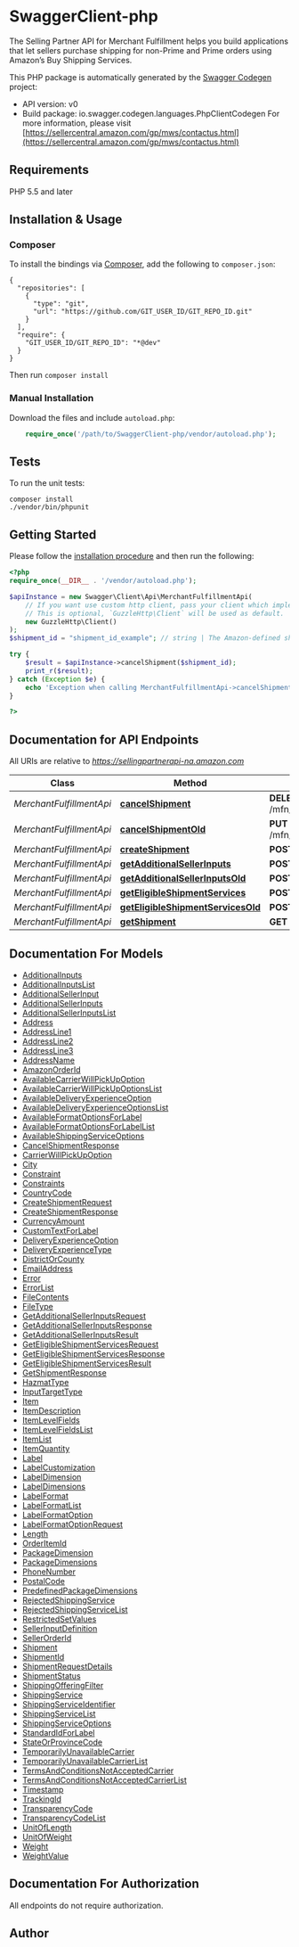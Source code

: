 # SwaggerClient-php
The Selling Partner API for Merchant Fulfillment helps you build applications that let sellers purchase shipping for non-Prime and Prime orders using Amazon’s Buy Shipping Services.

This PHP package is automatically generated by the [Swagger Codegen](https://github.com/swagger-api/swagger-codegen) project:

- API version: v0
- Build package: io.swagger.codegen.languages.PhpClientCodegen
For more information, please visit [https://sellercentral.amazon.com/gp/mws/contactus.html](https://sellercentral.amazon.com/gp/mws/contactus.html)

## Requirements

PHP 5.5 and later

## Installation & Usage
### Composer

To install the bindings via [Composer](http://getcomposer.org/), add the following to `composer.json`:

```
{
  "repositories": [
    {
      "type": "git",
      "url": "https://github.com/GIT_USER_ID/GIT_REPO_ID.git"
    }
  ],
  "require": {
    "GIT_USER_ID/GIT_REPO_ID": "*@dev"
  }
}
```

Then run `composer install`

### Manual Installation

Download the files and include `autoload.php`:

```php
    require_once('/path/to/SwaggerClient-php/vendor/autoload.php');
```

## Tests

To run the unit tests:

```
composer install
./vendor/bin/phpunit
```

## Getting Started

Please follow the [installation procedure](#installation--usage) and then run the following:

```php
<?php
require_once(__DIR__ . '/vendor/autoload.php');

$apiInstance = new Swagger\Client\Api\MerchantFulfillmentApi(
    // If you want use custom http client, pass your client which implements `GuzzleHttp\ClientInterface`.
    // This is optional, `GuzzleHttp\Client` will be used as default.
    new GuzzleHttp\Client()
);
$shipment_id = "shipment_id_example"; // string | The Amazon-defined shipment identifier for the shipment to cancel.

try {
    $result = $apiInstance->cancelShipment($shipment_id);
    print_r($result);
} catch (Exception $e) {
    echo 'Exception when calling MerchantFulfillmentApi->cancelShipment: ', $e->getMessage(), PHP_EOL;
}

?>
```

## Documentation for API Endpoints

All URIs are relative to *https://sellingpartnerapi-na.amazon.com*

Class | Method | HTTP request | Description
------------ | ------------- | ------------- | -------------
*MerchantFulfillmentApi* | [**cancelShipment**](docs/Api/MerchantFulfillmentApi.md#cancelshipment) | **DELETE** /mfn/v0/shipments/{shipmentId} | 
*MerchantFulfillmentApi* | [**cancelShipmentOld**](docs/Api/MerchantFulfillmentApi.md#cancelshipmentold) | **PUT** /mfn/v0/shipments/{shipmentId}/cancel | 
*MerchantFulfillmentApi* | [**createShipment**](docs/Api/MerchantFulfillmentApi.md#createshipment) | **POST** /mfn/v0/shipments | 
*MerchantFulfillmentApi* | [**getAdditionalSellerInputs**](docs/Api/MerchantFulfillmentApi.md#getadditionalsellerinputs) | **POST** /mfn/v0/additionalSellerInputs | 
*MerchantFulfillmentApi* | [**getAdditionalSellerInputsOld**](docs/Api/MerchantFulfillmentApi.md#getadditionalsellerinputsold) | **POST** /mfn/v0/sellerInputs | 
*MerchantFulfillmentApi* | [**getEligibleShipmentServices**](docs/Api/MerchantFulfillmentApi.md#geteligibleshipmentservices) | **POST** /mfn/v0/eligibleShippingServices | 
*MerchantFulfillmentApi* | [**getEligibleShipmentServicesOld**](docs/Api/MerchantFulfillmentApi.md#geteligibleshipmentservicesold) | **POST** /mfn/v0/eligibleServices | 
*MerchantFulfillmentApi* | [**getShipment**](docs/Api/MerchantFulfillmentApi.md#getshipment) | **GET** /mfn/v0/shipments/{shipmentId} | 


## Documentation For Models

 - [AdditionalInputs](docs/Model/AdditionalInputs.md)
 - [AdditionalInputsList](docs/Model/AdditionalInputsList.md)
 - [AdditionalSellerInput](docs/Model/AdditionalSellerInput.md)
 - [AdditionalSellerInputs](docs/Model/AdditionalSellerInputs.md)
 - [AdditionalSellerInputsList](docs/Model/AdditionalSellerInputsList.md)
 - [Address](docs/Model/Address.md)
 - [AddressLine1](docs/Model/AddressLine1.md)
 - [AddressLine2](docs/Model/AddressLine2.md)
 - [AddressLine3](docs/Model/AddressLine3.md)
 - [AddressName](docs/Model/AddressName.md)
 - [AmazonOrderId](docs/Model/AmazonOrderId.md)
 - [AvailableCarrierWillPickUpOption](docs/Model/AvailableCarrierWillPickUpOption.md)
 - [AvailableCarrierWillPickUpOptionsList](docs/Model/AvailableCarrierWillPickUpOptionsList.md)
 - [AvailableDeliveryExperienceOption](docs/Model/AvailableDeliveryExperienceOption.md)
 - [AvailableDeliveryExperienceOptionsList](docs/Model/AvailableDeliveryExperienceOptionsList.md)
 - [AvailableFormatOptionsForLabel](docs/Model/AvailableFormatOptionsForLabel.md)
 - [AvailableFormatOptionsForLabelList](docs/Model/AvailableFormatOptionsForLabelList.md)
 - [AvailableShippingServiceOptions](docs/Model/AvailableShippingServiceOptions.md)
 - [CancelShipmentResponse](docs/Model/CancelShipmentResponse.md)
 - [CarrierWillPickUpOption](docs/Model/CarrierWillPickUpOption.md)
 - [City](docs/Model/City.md)
 - [Constraint](docs/Model/Constraint.md)
 - [Constraints](docs/Model/Constraints.md)
 - [CountryCode](docs/Model/CountryCode.md)
 - [CreateShipmentRequest](docs/Model/CreateShipmentRequest.md)
 - [CreateShipmentResponse](docs/Model/CreateShipmentResponse.md)
 - [CurrencyAmount](docs/Model/CurrencyAmount.md)
 - [CustomTextForLabel](docs/Model/CustomTextForLabel.md)
 - [DeliveryExperienceOption](docs/Model/DeliveryExperienceOption.md)
 - [DeliveryExperienceType](docs/Model/DeliveryExperienceType.md)
 - [DistrictOrCounty](docs/Model/DistrictOrCounty.md)
 - [EmailAddress](docs/Model/EmailAddress.md)
 - [Error](docs/Model/Error.md)
 - [ErrorList](docs/Model/ErrorList.md)
 - [FileContents](docs/Model/FileContents.md)
 - [FileType](docs/Model/FileType.md)
 - [GetAdditionalSellerInputsRequest](docs/Model/GetAdditionalSellerInputsRequest.md)
 - [GetAdditionalSellerInputsResponse](docs/Model/GetAdditionalSellerInputsResponse.md)
 - [GetAdditionalSellerInputsResult](docs/Model/GetAdditionalSellerInputsResult.md)
 - [GetEligibleShipmentServicesRequest](docs/Model/GetEligibleShipmentServicesRequest.md)
 - [GetEligibleShipmentServicesResponse](docs/Model/GetEligibleShipmentServicesResponse.md)
 - [GetEligibleShipmentServicesResult](docs/Model/GetEligibleShipmentServicesResult.md)
 - [GetShipmentResponse](docs/Model/GetShipmentResponse.md)
 - [HazmatType](docs/Model/HazmatType.md)
 - [InputTargetType](docs/Model/InputTargetType.md)
 - [Item](docs/Model/Item.md)
 - [ItemDescription](docs/Model/ItemDescription.md)
 - [ItemLevelFields](docs/Model/ItemLevelFields.md)
 - [ItemLevelFieldsList](docs/Model/ItemLevelFieldsList.md)
 - [ItemList](docs/Model/ItemList.md)
 - [ItemQuantity](docs/Model/ItemQuantity.md)
 - [Label](docs/Model/Label.md)
 - [LabelCustomization](docs/Model/LabelCustomization.md)
 - [LabelDimension](docs/Model/LabelDimension.md)
 - [LabelDimensions](docs/Model/LabelDimensions.md)
 - [LabelFormat](docs/Model/LabelFormat.md)
 - [LabelFormatList](docs/Model/LabelFormatList.md)
 - [LabelFormatOption](docs/Model/LabelFormatOption.md)
 - [LabelFormatOptionRequest](docs/Model/LabelFormatOptionRequest.md)
 - [Length](docs/Model/Length.md)
 - [OrderItemId](docs/Model/OrderItemId.md)
 - [PackageDimension](docs/Model/PackageDimension.md)
 - [PackageDimensions](docs/Model/PackageDimensions.md)
 - [PhoneNumber](docs/Model/PhoneNumber.md)
 - [PostalCode](docs/Model/PostalCode.md)
 - [PredefinedPackageDimensions](docs/Model/PredefinedPackageDimensions.md)
 - [RejectedShippingService](docs/Model/RejectedShippingService.md)
 - [RejectedShippingServiceList](docs/Model/RejectedShippingServiceList.md)
 - [RestrictedSetValues](docs/Model/RestrictedSetValues.md)
 - [SellerInputDefinition](docs/Model/SellerInputDefinition.md)
 - [SellerOrderId](docs/Model/SellerOrderId.md)
 - [Shipment](docs/Model/Shipment.md)
 - [ShipmentId](docs/Model/ShipmentId.md)
 - [ShipmentRequestDetails](docs/Model/ShipmentRequestDetails.md)
 - [ShipmentStatus](docs/Model/ShipmentStatus.md)
 - [ShippingOfferingFilter](docs/Model/ShippingOfferingFilter.md)
 - [ShippingService](docs/Model/ShippingService.md)
 - [ShippingServiceIdentifier](docs/Model/ShippingServiceIdentifier.md)
 - [ShippingServiceList](docs/Model/ShippingServiceList.md)
 - [ShippingServiceOptions](docs/Model/ShippingServiceOptions.md)
 - [StandardIdForLabel](docs/Model/StandardIdForLabel.md)
 - [StateOrProvinceCode](docs/Model/StateOrProvinceCode.md)
 - [TemporarilyUnavailableCarrier](docs/Model/TemporarilyUnavailableCarrier.md)
 - [TemporarilyUnavailableCarrierList](docs/Model/TemporarilyUnavailableCarrierList.md)
 - [TermsAndConditionsNotAcceptedCarrier](docs/Model/TermsAndConditionsNotAcceptedCarrier.md)
 - [TermsAndConditionsNotAcceptedCarrierList](docs/Model/TermsAndConditionsNotAcceptedCarrierList.md)
 - [Timestamp](docs/Model/Timestamp.md)
 - [TrackingId](docs/Model/TrackingId.md)
 - [TransparencyCode](docs/Model/TransparencyCode.md)
 - [TransparencyCodeList](docs/Model/TransparencyCodeList.md)
 - [UnitOfLength](docs/Model/UnitOfLength.md)
 - [UnitOfWeight](docs/Model/UnitOfWeight.md)
 - [Weight](docs/Model/Weight.md)
 - [WeightValue](docs/Model/WeightValue.md)


## Documentation For Authorization

 All endpoints do not require authorization.


## Author




